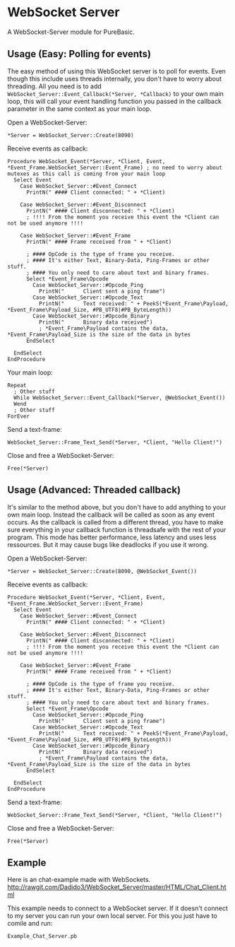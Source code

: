 # WebSocket Server
A WebSocket-Server module for PureBasic.


## Usage (Easy: Polling for events)
The easy method of using this WebSocket server is to poll for events.
Even though this include uses threads internally, you don't have to worry about threading.
All you need is to add `WebSocket_Server::Event_Callback(*Server, *Callback)` to your own main loop, this will call your event handling function you passed in the callback parameter in the same context as your main loop.

Open a WebSocket-Server:
```
*Server = WebSocket_Server::Create(8090)
```

Receive events as callback:
```
Procedure WebSocket_Event(*Server, *Client, Event, *Event_Frame.WebSocket_Server::Event_Frame) ; no need to worry about mutexes as this call is coming from your main loop
  Select Event
    Case WebSocket_Server::#Event_Connect
      PrintN(" #### Client connected: " + *Client)
      
    Case WebSocket_Server::#Event_Disconnect
      PrintN(" #### Client disconnected: " + *Client)
      ; !!!! From the moment you receive this event the *Client can not be used anymore !!!!
      
    Case WebSocket_Server::#Event_Frame
      PrintN(" #### Frame received from " + *Client)
      
      ; #### OpCode is the type of frame you receive.
      ; #### It's either Text, Binary-Data, Ping-Frames or other stuff.
      ; #### You only need to care about text and binary frames.
      Select *Event_Frame\Opcode
        Case WebSocket_Server::#Opcode_Ping
          PrintN("      Client sent a ping frame")
        Case WebSocket_Server::#Opcode_Text
          PrintN("      Text received: " + PeekS(*Event_Frame\Payload, *Event_Frame\Payload_Size, #PB_UTF8|#PB_ByteLength))
        Case WebSocket_Server::#Opcode_Binary
          PrintN("      Binary data received")
          ; *Event_Frame\Payload contains the data, *Event_Frame\Payload_Size is the size of the data in bytes
      EndSelect
      
  EndSelect
EndProcedure
```
Your main loop:
```
Repeat
  ; Other stuff
  While WebSocket_Server::Event_Callback(*Server, @WebSocket_Event())
  Wend
  ; Other stuff
ForEver
```

Send a text-frame:
```
WebSocket_Server::Frame_Text_Send(*Server, *Client, "Hello Client!")
```

Close and free a WebSocket-Server:
```
Free(*Server)
```


## Usage (Advanced: Threaded callback)
It's similar to the method above, but you don't have to add anything to your own main loop.
Instead the callback will be called as soon as any event occurs.
As the callback is called from a different thread, you have to make sure everything in your callback function is threadsafe with the rest of your program.
This mode has better performance, less latency and uses less ressources.
But it may cause bugs like deadlocks if you use it wrong.

Open a WebSocket-Server:
```
*Server = WebSocket_Server::Create(8090, @WebSocket_Event())
```

Receive events as callback:
```
Procedure WebSocket_Event(*Server, *Client, Event, *Event_Frame.WebSocket_Server::Event_Frame)
  Select Event
    Case WebSocket_Server::#Event_Connect
      PrintN(" #### Client connected: " + *Client)
      
    Case WebSocket_Server::#Event_Disconnect
      PrintN(" #### Client disconnected: " + *Client)
      ; !!!! From the moment you receive this event the *Client can not be used anymore !!!!
      
    Case WebSocket_Server::#Event_Frame
      PrintN(" #### Frame received from " + *Client)
      
      ; #### OpCode is the type of frame you receive.
      ; #### It's either Text, Binary-Data, Ping-Frames or other stuff.
      ; #### You only need to care about text and binary frames.
      Select *Event_Frame\Opcode
        Case WebSocket_Server::#Opcode_Ping
          PrintN("      Client sent a ping frame")
        Case WebSocket_Server::#Opcode_Text
          PrintN("      Text received: " + PeekS(*Event_Frame\Payload, *Event_Frame\Payload_Size, #PB_UTF8|#PB_ByteLength))
        Case WebSocket_Server::#Opcode_Binary
          PrintN("      Binary data received")
          ; *Event_Frame\Payload contains the data, *Event_Frame\Payload_Size is the size of the data in bytes
      EndSelect
      
  EndSelect
EndProcedure
```

Send a text-frame:
```
WebSocket_Server::Frame_Text_Send(*Server, *Client, "Hello Client!")
```

Close and free a WebSocket-Server:
```
Free(*Server)
```


## Example
Here is an chat-example made with WebSockets.
http://rawgit.com/Dadido3/WebSocket_Server/master/HTML/Chat_Client.html

This example needs to connect to a WebSocket server.
If it doesn't connect to my server you can run your own local server.
For this you just have to comile and run:
```
Example_Chat_Server.pb
```
